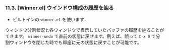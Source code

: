 
### 11.3. [Winner.el] ウインドウ構成の履歴を辿る
* ビルトインの `winner.el` を使います．

ウィンドウ分割状況と各ウィンドウで表示していたバッファの履歴を辿ることができます。
`winner-undo` で直前の状態に戻せます。例えば、誤って `C-x 0` で分割ウィンドウを閉じた時でも即座に元の状態に戻すことが可能です。
